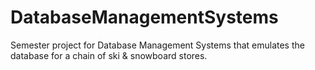 # DatabaseManagementSystems
Semester project for Database Management Systems that emulates the database for a chain of ski &amp; snowboard stores.
